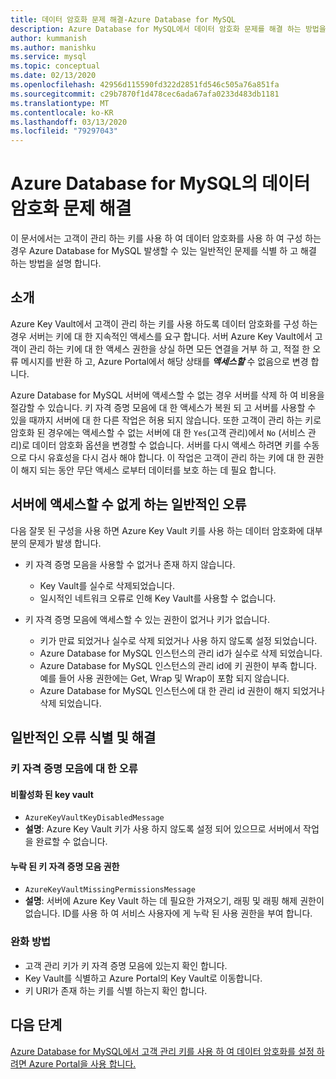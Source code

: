 ```yaml
---
title: 데이터 암호화 문제 해결-Azure Database for MySQL
description: Azure Database for MySQL에서 데이터 암호화 문제를 해결 하는 방법을 알아봅니다.
author: kummanish
ms.author: manishku
ms.service: mysql
ms.topic: conceptual
ms.date: 02/13/2020
ms.openlocfilehash: 42956d115590fd322d2851fd546c505a76a851fa
ms.sourcegitcommit: c29b7870f1d478cec6ada67afa0233d483db1181
ms.translationtype: MT
ms.contentlocale: ko-KR
ms.lasthandoff: 03/13/2020
ms.locfileid: "79297043"
---
```

# <a name="troubleshoot-data-encryption-in-azure-database-for-mysql"></a>Azure Database for MySQL의 데이터 암호화 문제 해결

이 문서에서는 고객이 관리 하는 키를 사용 하 여 데이터 암호화를 사용 하 여 구성 하는 경우 Azure Database for MySQL 발생할 수 있는 일반적인 문제를 식별 하 고 해결 하는 방법을 설명 합니다.

## <a name="introduction"></a>소개

Azure Key Vault에서 고객이 관리 하는 키를 사용 하도록 데이터 암호화를 구성 하는 경우 서버는 키에 대 한 지속적인 액세스를 요구 합니다. 서버 Azure Key Vault에서 고객이 관리 하는 키에 대 한 액세스 권한을 상실 하면 모든 연결을 거부 하 고, 적절 한 오류 메시지를 반환 하 고, Azure Portal에서 해당 상태를 ***액세스할*** 수 없음으로 변경 합니다.

Azure Database for MySQL 서버에 액세스할 수 없는 경우 서버를 삭제 하 여 비용을 절감할 수 있습니다. 키 자격 증명 모음에 대 한 액세스가 복원 되 고 서버를 사용할 수 있을 때까지 서버에 대 한 다른 작업은 허용 되지 않습니다. 또한 고객이 관리 하는 키로 암호화 된 경우에는 액세스할 수 없는 서버에 대 한 `Yes`(고객 관리)에서 `No` (서비스 관리)로 데이터 암호화 옵션을 변경할 수 없습니다. 서버를 다시 액세스 하려면 키를 수동으로 다시 유효성을 다시 검사 해야 합니다. 이 작업은 고객이 관리 하는 키에 대 한 권한이 해지 되는 동안 무단 액세스 로부터 데이터를 보호 하는 데 필요 합니다.

## <a name="common-errors-that-cause-the-server-to-become-inaccessible"></a>서버에 액세스할 수 없게 하는 일반적인 오류

다음 잘못 된 구성을 사용 하면 Azure Key Vault 키를 사용 하는 데이터 암호화에 대부분의 문제가 발생 합니다.

- 키 자격 증명 모음을 사용할 수 없거나 존재 하지 않습니다.
  - Key Vault를 실수로 삭제되었습니다.
  - 일시적인 네트워크 오류로 인해 Key Vault를 사용할 수 없습니다.

- 키 자격 증명 모음에 액세스할 수 있는 권한이 없거나 키가 없습니다.
  - 키가 만료 되었거나 실수로 삭제 되었거나 사용 하지 않도록 설정 되었습니다.
  - Azure Database for MySQL 인스턴스의 관리 id가 실수로 삭제 되었습니다.
  - Azure Database for MySQL 인스턴스의 관리 id에 키 권한이 부족 합니다. 예를 들어 사용 권한에는 Get, Wrap 및 Wrap이 포함 되지 않습니다.
  - Azure Database for MySQL 인스턴스에 대 한 관리 id 권한이 해지 되었거나 삭제 되었습니다.

## <a name="identify-and-resolve-common-errors"></a>일반적인 오류 식별 및 해결

### <a name="errors-on-the-key-vault"></a>키 자격 증명 모음에 대 한 오류

#### <a name="disabled-key-vault"></a>비활성화 된 key vault

- `AzureKeyVaultKeyDisabledMessage`
- **설명**: Azure Key Vault 키가 사용 하지 않도록 설정 되어 있으므로 서버에서 작업을 완료할 수 없습니다.

#### <a name="missing-key-vault-permissions"></a>누락 된 키 자격 증명 모음 권한

- `AzureKeyVaultMissingPermissionsMessage`
- **설명**: 서버에 Azure Key Vault 하는 데 필요한 가져오기, 래핑 및 래핑 해제 권한이 없습니다. ID를 사용 하 여 서비스 사용자에 게 누락 된 사용 권한을 부여 합니다.

### <a name="mitigation"></a>완화 방법

- 고객 관리 키가 키 자격 증명 모음에 있는지 확인 합니다.
- Key Vault를 식별하고 Azure Portal의 Key Vault로 이동합니다.
- 키 URI가 존재 하는 키를 식별 하는지 확인 합니다.

## <a name="next-steps"></a>다음 단계

[Azure Database for MySQL에서 고객 관리 키를 사용 하 여 데이터 암호화를 설정 하려면 Azure Portal을 사용 합니다.](howto-data-encryption-portal.md)
